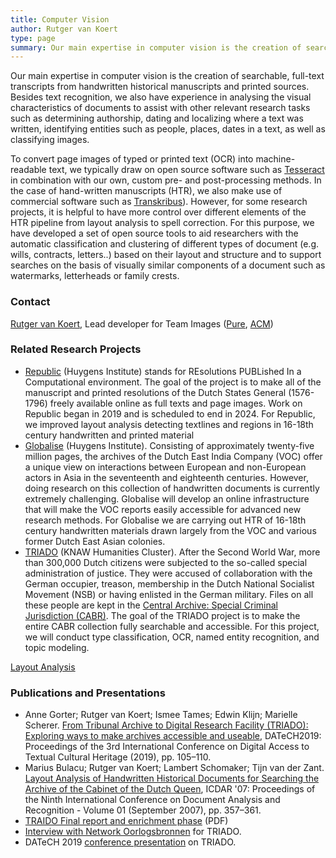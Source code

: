 ```yaml
---
title: Computer Vision
author: Rutger van Koert
type: page
summary: Our main expertise in computer vision is the creation of searchable, full-text transcripts from handwritten historical manuscripts and printed sources.
---
```

Our main expertise in computer vision is the creation of searchable, full-text transcripts from handwritten historical manuscripts and printed sources. Besides text recognition, we also have experience in analysing the visual characteristics of documents to assist with other relevant research tasks such as determining authorship, dating and localizing where a text was written, identifying entities such as people, places, dates in a text, as well as classifying images.

To convert page images of typed or printed text (OCR) into machine-readable text, we typically draw on open source software such as [Tesseract](https://github.com/tesseract-ocr/tesseract) in combination with our own, custom pre- and post-processing methods. In the case of hand-written manuscripts (HTR), we also make use of commercial software such as [Transkribus](https://transkribus.eu)). However, for some research projects, it is helpful to have more control over different elements of the HTR pipeline from layout analysis to spell correction. For this purpose, we have developed a set of open source tools to aid researchers with the automatic classification and clustering of different types of document (e.g. wills, contracts, letters..) based on their layout and structure and to support searches on the basis of visually similar components of a document such as watermarks, letterheads or family crests.

### Contact

[Rutger van Koert](mailto:rutger.van.koert@di.huc.knaw.nl), Lead developer for Team Images ([Pure](https://pure.knaw.nl/portal/en/persons/rutger-koert-van), [ACM](https://dl.acm.org/profile/81339533737))

### Related Research Projects

* [Republic](https://en.huygens.knaw.nl/projecten/resoluties-staten-generaal-1576-1796-de-oerbronnen-van-de-parlementaire-democratie/?noredirect=en_GB) (Huygens Institute) stands for REsolutions PUBLished In a Computational environment. The goal of the project is to make all of the manuscript and printed resolutions of the Dutch States General (1576-1796) freely available online as full texts and page images. Work on Republic began in 2019 and is scheduled to end in 2024. For Republic, we improved layout analysis detecting textlines and regions in 16-18th century handwritten and printed material
* [Globalise](https://globalise.huygens.knaw.nl) (Huygens Institute). Consisting of approximately twenty-five million pages, the archives of the Dutch East India Company (VOC) offer a unique view on interactions between European and non-European actors in Asia in the seventeenth and eighteenth centuries. However, doing research on this collection of handwritten documents is currently extremely challenging. Globalise will develop an online infrastructure that will make the VOC reports easily accessible for advanced new research methods. For Globalise we are carrying out HTR of 16-18th century handwritten materials drawn largely from the VOC and various former Dutch East Asian colonies.
* [TRIADO](https://www.oorlogsbronnen.nl/nieuws/veelbelovende-resultaten-onderzoek-naar-digitaal-doorzoekbaar-maken-cabr) (KNAW Humanities Cluster). After the Second World War, more than 300,000 Dutch citizens were subjected to the so-called special administration of justice. They were accused of collaboration with the German occupier, treason, membership in the Dutch National Socialist Movement (NSB) or having enlisted in the German military. Files on all these people are kept in the [Central Archive: Special Criminal Jurisdiction (CABR)](https://www.nationaalarchief.nl/onderzoeken/zoekhulpen/tweede-wereldoorlog-centraal-archief-bijzondere-rechtspleging-cabr). The goal of the TRIADO project is to make the entire CABR collection fully searchable and accessible. For this project, we will conduct type classification, OCR, named entity recognition, and topic modeling.

[Layout Analysis](/images/htr-layout-analysis2.png)

### Publications and Presentations

* Anne Gorter; Rutger van Koert; Ismee Tames; Edwin Klijn; Marielle Scherer. [From Tribunal Archive to Digital Research Facility (TRIADO): Exploring ways to make archives accessible and useable](https://doi.org/10.1145/3322905.3322906), DATeCH2019: Proceedings of the 3rd International Conference on Digital Access to Textual Cultural Heritage (2019), pp. 105–110.
* Marius Bulacu; Rutger van Koert; Lambert Schomaker; Tijn van der Zant. [Layout Analysis of Handwritten Historical Documents for Searching the Archive of the Cabinet of the Dutch Queen](https://dl.acm.org/doi/10.5555/1304595.1304749), ICDAR '07: Proceedings of the Ninth International Conference on Document Analysis and Recognition - Volume 01 (September 2007), pp. 357–361.
* [TRAIDO Final report and enrichment phase](https://www.oorlogsbronnen.nl/sites/default/files/20190517_eindrapportTRIADO%20verrijkingsfase_0.pdf) (PDF)
* [Interview with Network Oorlogsbronnen](https://www.youtube.com/watch?v=yUzs1QP5i08) for TRIADO.
* DATeCH 2019 [conference presentation](https://www.youtube.com/watch?v=Sa0KONYWwVc) on TRIADO.
